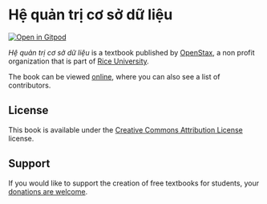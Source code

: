 # Hệ quản trị cơ sở dữ liệu

[![Open in Gitpod](https://gitpod.io/button/open-in-gitpod.svg)](https://gitpod.io/from-referrer/)

_Hệ quản trị cơ sở dữ liệu_ is a textbook published by [OpenStax](https://openstax.org/), a non profit organization that is part of [Rice University](https://www.rice.edu/).

The book can be viewed [online](https://github.com/cnx-user-books/cnxbook-he-quan-tri-co-so-du-lieu/releases/latest), where you can also see a list of contributors.

## License
This book is available under the [Creative Commons Attribution License](./LICENSE) license.

## Support
If you would like to support the creation of free textbooks for students, your [donations are welcome](https://riceconnect.rice.edu/donation/support-openstax-banner).
